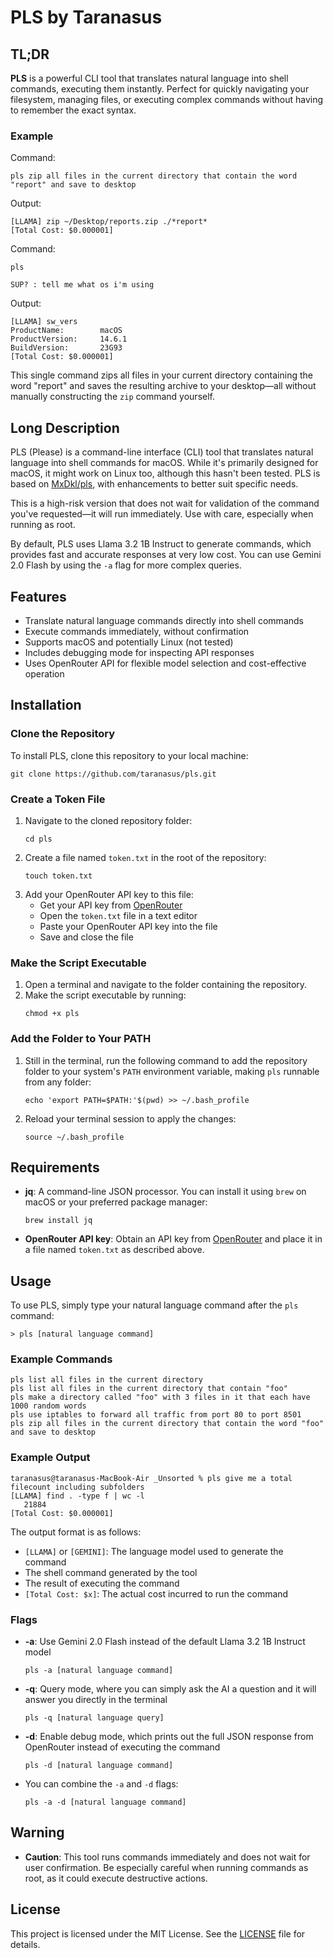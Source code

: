 # PLS by Taranasus

## TL;DR

**PLS** is a powerful CLI tool that translates natural language into shell commands, executing them instantly. Perfect for quickly navigating your filesystem, managing files, or executing complex commands without having to remember the exact syntax.

### Example

Command:
```
pls zip all files in the current directory that contain the word "report" and save to desktop
```

Output:
```
[LLAMA] zip ~/Desktop/reports.zip ./*report*
[Total Cost: $0.000001]
```

Command:
```
pls

SUP? : tell me what os i'm using
```

Output:
```
[LLAMA] sw_vers
ProductName:		macOS
ProductVersion:		14.6.1
BuildVersion:		23G93
[Total Cost: $0.000001]
```

This single command zips all files in your current directory containing the word "report" and saves the resulting archive to your desktop—all without manually constructing the `zip` command yourself.

## Long Description

PLS (Please) is a command-line interface (CLI) tool that translates natural language into shell commands for macOS. While it's primarily designed for macOS, it might work on Linux too, although this hasn't been tested. PLS is based on [MxDkl/pls](https://github.com/MxDkl/pls), with enhancements to better suit specific needs.

This is a high-risk version that does not wait for validation of the command you've requested—it will run immediately. Use with care, especially when running as root.

By default, PLS uses Llama 3.2 1B Instruct to generate commands, which provides fast and accurate responses at very low cost. You can use Gemini 2.0 Flash by using the `-a` flag for more complex queries.

## Features
- Translate natural language commands directly into shell commands
- Execute commands immediately, without confirmation
- Supports macOS and potentially Linux (not tested)
- Includes debugging mode for inspecting API responses
- Uses OpenRouter API for flexible model selection and cost-effective operation

## Installation

### Clone the Repository
To install PLS, clone this repository to your local machine:
```
git clone https://github.com/taranasus/pls.git
```

### Create a Token File
1. Navigate to the cloned repository folder:
   ```
   cd pls
   ```
2. Create a file named `token.txt` in the root of the repository:
   ```
   touch token.txt
   ```
3. Add your OpenRouter API key to this file:
   - Get your API key from [OpenRouter](https://openrouter.ai/keys)
   - Open the `token.txt` file in a text editor
   - Paste your OpenRouter API key into the file
   - Save and close the file

### Make the Script Executable
1. Open a terminal and navigate to the folder containing the repository.
2. Make the script executable by running:
   ```
   chmod +x pls
   ```

### Add the Folder to Your PATH
1. Still in the terminal, run the following command to add the repository folder to your system's `PATH` environment variable, making `pls` runnable from any folder:
   ```
   echo 'export PATH=$PATH:'$(pwd) >> ~/.bash_profile
   ```
2. Reload your terminal session to apply the changes:
   ```
   source ~/.bash_profile
   ```

## Requirements
- **jq**: A command-line JSON processor. You can install it using `brew` on macOS or your preferred package manager:
  ```
  brew install jq
  ```
- **OpenRouter API key**: Obtain an API key from [OpenRouter](https://openrouter.ai/keys) and place it in a file named `token.txt` as described above.

## Usage
To use PLS, simply type your natural language command after the `pls` command:
```
> pls [natural language command]
```

### Example Commands
```
pls list all files in the current directory
pls list all files in the current directory that contain "foo"
pls make a directory called "foo" with 3 files in it that each have 1000 random words
pls use iptables to forward all traffic from port 80 to port 8501
pls zip all files in the current directory that contain the word "foo" and save to desktop
```

### Example Output
```
taranasus@taranasus-MacBook-Air _Unsorted % pls give me a total filecount including subfolders
[LLAMA] find . -type f | wc -l
   21884
[Total Cost: $0.000001]
```

The output format is as follows:
- `[LLAMA]` or `[GEMINI]`: The language model used to generate the command
- The shell command generated by the tool
- The result of executing the command
- `[Total Cost: $x]`: The actual cost incurred to run the command

### Flags
- **-a**: Use Gemini 2.0 Flash instead of the default Llama 3.2 1B Instruct model
  ```
  pls -a [natural language command]
  ```
- **-q**: Query mode, where you can simply ask the AI a question and it will answer you directly in the terminal
  ```
  pls -q [natural language query]
  ```
- **-d**: Enable debug mode, which prints out the full JSON response from OpenRouter instead of executing the command
  ```
  pls -d [natural language command]
  ```
- You can combine the `-a` and `-d` flags:
  ```
  pls -a -d [natural language command]
  ```

## Warning
- **Caution**: This tool runs commands immediately and does not wait for user confirmation. Be especially careful when running commands as root, as it could execute destructive actions.

## License
This project is licensed under the MIT License. See the [LICENSE](LICENSE.md) file for details.
